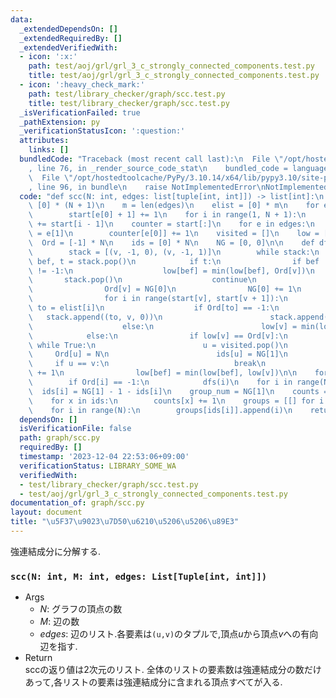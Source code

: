 ```yaml
---
data:
  _extendedDependsOn: []
  _extendedRequiredBy: []
  _extendedVerifiedWith:
  - icon: ':x:'
    path: test/aoj/grl/grl_3_c_strongly_connected_components.test.py
    title: test/aoj/grl/grl_3_c_strongly_connected_components.test.py
  - icon: ':heavy_check_mark:'
    path: test/library_checker/graph/scc.test.py
    title: test/library_checker/graph/scc.test.py
  _isVerificationFailed: true
  _pathExtension: py
  _verificationStatusIcon: ':question:'
  attributes:
    links: []
  bundledCode: "Traceback (most recent call last):\n  File \"/opt/hostedtoolcache/PyPy/3.10.14/x64/lib/pypy3.10/site-packages/onlinejudge_verify/documentation/build.py\"\
    , line 76, in _render_source_code_stat\n    bundled_code = language.bundle(\n\
    \  File \"/opt/hostedtoolcache/PyPy/3.10.14/x64/lib/pypy3.10/site-packages/onlinejudge_verify/languages/python.py\"\
    , line 96, in bundle\n    raise NotImplementedError\nNotImplementedError\n"
  code: "def scc(N: int, edges: list[tuple[int, int]]) -> list[int]:\n    start =\
    \ [0] * (N + 1)\n    m = len(edges)\n    elist = [0] * m\n    for e in edges:\n\
    \        start[e[0] + 1] += 1\n    for i in range(1, N + 1):\n        start[i]\
    \ += start[i - 1]\n    counter = start[:]\n    for e in edges:\n        elist[counter[e[0]]]\
    \ = e[1]\n        counter[e[0]] += 1\n    visited = []\n    low = [0] * N\n  \
    \  Ord = [-1] * N\n    ids = [0] * N\n    NG = [0, 0]\n\n    def dfs(v: int):\n\
    \        stack = [(v, -1, 0), (v, -1, 1)]\n        while stack:\n            v,\
    \ bef, t = stack.pop()\n            if t:\n                if bef != -1 and Ord[v]\
    \ != -1:\n                    low[bef] = min(low[bef], Ord[v])\n             \
    \       stack.pop()\n                    continue\n                low[v] = NG[0]\n\
    \                Ord[v] = NG[0]\n                NG[0] += 1\n                visited.append(v)\n\
    \                for i in range(start[v], start[v + 1]):\n                   \
    \ to = elist[i]\n                    if Ord[to] == -1:\n                     \
    \   stack.append((to, v, 0))\n                        stack.append((to, v, 1))\n\
    \                    else:\n                        low[v] = min(low[v], Ord[to])\n\
    \            else:\n                if low[v] == Ord[v]:\n                   \
    \ while True:\n                        u = visited.pop()\n                   \
    \     Ord[u] = N\n                        ids[u] = NG[1]\n                   \
    \     if u == v:\n                            break\n                    NG[1]\
    \ += 1\n                low[bef] = min(low[bef], low[v])\n\n    for i in range(N):\n\
    \        if Ord[i] == -1:\n            dfs(i)\n    for i in range(N):\n      \
    \  ids[i] = NG[1] - 1 - ids[i]\n    group_num = NG[1]\n    counts = [0] * group_num\n\
    \    for x in ids:\n        counts[x] += 1\n    groups = [[] for i in range(group_num)]\n\
    \    for i in range(N):\n        groups[ids[i]].append(i)\n    return groups\n"
  dependsOn: []
  isVerificationFile: false
  path: graph/scc.py
  requiredBy: []
  timestamp: '2023-12-04 22:53:06+09:00'
  verificationStatus: LIBRARY_SOME_WA
  verifiedWith:
  - test/library_checker/graph/scc.test.py
  - test/aoj/grl/grl_3_c_strongly_connected_components.test.py
documentation_of: graph/scc.py
layout: document
title: "\u5F37\u9023\u7D50\u6210\u5206\u5206\u89E3"
---
```


強連結成分に分解する.

### `scc(N: int, M: int, edges: List[Tuple[int, int]]) `

- Args
    - $N$: グラフの頂点の数
    - $M$: 辺の数
    - $edges$: 辺のリスト.各要素は`(u,v)`のタプルで,頂点$u$から頂点$v$への有向辺を指す.
- Return  
sccの返り値は2次元のリスト. 全体のリストの要素数は強連結成分の数だけあって,各リストの要素は強連結成分に含まれる頂点すべてが入る.